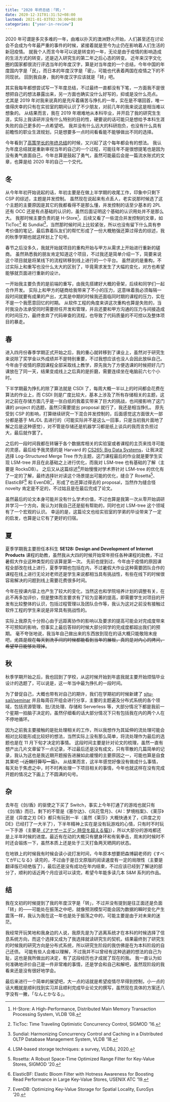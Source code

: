 ```yaml
---
title: "2020 年终总结：「转」"
date: 2020-12-31T01:31:52+08:00
lastmod: 2021-01-03T02:36:00+08:00
categories: ["year-in-review"]
---
```


2020 年可谓是多灾多难的一年，由难以扑灭的澳洲野火开始，人们甚至还在讨论会不会成为今年最严重的事件的时候，紧接着就是至今为止仍在影响着人们生活的新冠疫情。
就我个人而言今年可以说是转变的一年，无论是由于疫情的影响造成的生活方式的转变，还是迈入研究生的第二年之后心态的转变。
近年来汉字文化圈的国家都很流行评选当年的年度汉字，算是对当年度的一个总结，今年中国的年度国内字是「民」，而日本的年度汉字是「密」，可能也代表着两国在疫情之下的不同现状。
回到我自身，我的年度汉字应该就是「转」吧。

其实我每年都想尝试写一下年度总结，不过最终一直都没有下笔，一方面我不是很想把自己的想法暴露出来，另一方面也确实没什么好写的，抑或是没什么亮点。
尤其是 2019 年对我来说真的是充斥着痛苦与挣扎的一年，实在是不堪回首，唯一值得庆幸的只有在实验室的期间认识了不少朋友，对前几年的我来说这是相当难以想象的。
从结果而言，我在 2019 年艰难地从本科毕业，并开启了我的研究生生涯，实际上我读研并没有什么特别的目的性，硬要说的话可能只是想给予本科生涯失败的自己更多的一点希望吧。
我并没有什么远大的科研抱负，也没有什么具有前瞻性的职业生涯规划，只是想要多一点时间看看能不能够做出不同的选择。

今年看到了[高策学长的年终总结](https://gaocegege.com/Blog/newyear2020)的时候，又兴起了这个每年都会有的想法。
我认为年度总结就是重新审视当年的自己的一个过程，可能往年不是很想提笔也是因为没有勇气直面自己，今年总算是鼓起了勇气，虽然可能最后会是一篇流水账式的文章，也算是给 2020 年的自己一个交代。

## 冬

从今年年初开始说起的话，年初主要是在做上半学期的收尾工作，印象中只剩下 CSP 的综述，主题是并发控制。
虽然现在说起来有点丢人，老实说那时候选了这个主题的主要原因是其它的我都看得不是那么懂，并发控制的话至少基本的 2PL 还有 OCC 还是有点基础的认识的，虽然后面证明这个基础的认识用处并不是那么大。
我那时候主要负责的是 H-Store[^1]，后续又看了一些混合并发控制的文章，如 TicToc[^2] 和 Sundial[^3]，当然那时候时间上比较紧张，所以也没有留下什么具有参考价值的笔记，最后靠着队友们的帮忙形成了一份大概勉强还算过得去的综述，我的秋季学期也就这样划上了句号。

春节之后没多久，我就开始就项目的重构开始与甲方从需求上开始进行重新的磋商。
虽然熟悉我的朋友肯定知道这个项目，不过我还是简单介绍一下，简要来说这个项目就是将某线下的流程转移到线上进行的一个平台。
虽然说的是重构，不过实际上和重写也没什么太大的区别了，毕竟需求发生了大幅的变化，对方也希望能够就页面进行重新的设计。

一开始我主要负责的是前端的重写，由我先搭建好大概的骨架，后续和同学们一起合作开发。
实际上和甲方的磋商给我带来了不小的压力，这意味着我必须每隔一段时间就要有成果的产出，尤其是中期的时候我还面临同时期的课程的压力，实在不是一个我愿意回忆的时期。
从软件工程的角度来讲这次重构也算是失败的，当时我没办法承受同时需要担任开发和管理，并且还要和甲方沟通的压力与间接造成的时间压力，最终舍弃了代码审查的流程，也导致了代码质量的不可控以及整体项目的暴走。

## 春

进入四月份春季学期正式开始之后，我的重心就转移到了课业上，虽然对于研究生来说除了奖学金以外成绩并不是特别重要，不过我想应该也没人会因此放纵自己。
今年由于疫情的原因课程全部采取线上教学，原先我为了方便选课的时候把好几门课放在了同一天，结果变成线上之后真的是折磨，需要连续坐在电脑前六七个小时。

下半学期最为挣扎的除了算法就是 CSDI 了，每周大概一半以上的时间都会花费在算法的作业上，而 CSDI 则是广度比较大，基本上涉及了所有存储相关的主题，这对之前在存储方面几乎是一张白纸的我着实带来了巨大的挑战，也间接影响了这门课的 project 的选题，虽然只需要提出 proposal 就行了，我还是相当挣扎。
原先受到 CSP 的影响，打算继续研究一下混合并发控制的，后面感觉这方面很大一部分都是基于 ML/DL 去进行的（可能实际并不是这么一回事，只是当初我片面地了解之后是这种感觉），对不管是存储还是机器学习都是纸上谈兵的我而言负担过大，最后就作罢了。

之后的一段时间我都在转辗于各个数据库相关的实验室或者课程的主页来找寻可能的灵感，最后给予我灵感的是 Harvard 的 [CS265: Big Data Systems](http://daslab.seas.harvard.edu/classes/cs265)，让我决定选择 Log-Structured Merge Tree 作为主题，这门课程最后的作业就是要学生实现 LSM-tree 并且在此基础之上进行优化，而我对 LSM-tree 也有基础的了解（主要是 RocksDB）。
之后又从这篇综述[^4]开始慢慢对学术界针对 LSM-tree 的优化有了一定的了解，最终选择针对读这个场景提出可能的优化，缝合了 Rosetta[^5]、ElasticBF[^6] 和 EvenDB[^7]，形成了也还算过得去的 proposal，当然作为缝合怪 novelty 肯定是不足的，不过姑且是在最后完成了论文。

虽然最后的论文本身可能并没有什么学术价值，不过也算是我第一次从零开始调研并学习一个方向，我认为对我自己还是挺有帮助的，同时也对 LSM-tree 这个领域有了一个宏观的认识。
幸运的是，这篇论文也给实验室的学弟的毕设带来了一定的启发，也算是让它有了更好的归宿。

## 夏

夏季学期我主要担任本科生 **SE128: Design and Development of Internet Products** 课程的助教，虽然我从大四的时候开始常年担任各种课程的助教，不过暑假大作业这种类型的应该算是第一次。
先前也提到过，今年由于疫情的原因课程全部改在线上进行，夏季学期也包括在内，不过暑假大作业这种需要团队合作的课程在线上进行无论对老师还是学生来说都相当具有挑战性，有些在线下的时候很容易解决的问题到线上需要花费很多时间。

今年在授课内容上也产生了较大的变化，当然这也和学院培养计划的调整有关，在此不再多加评价，但是整体而言要求有了较为显著的提高，即需要学生对项目的开发有比较整体的认识，包括过程管理以及团队合作等，我认为这对之前没有接触过软件工程的学生来说是非常具有挑战性的。

实际上我原先十分担心由于远距离协作的影响以及要求的提高可能会对完成度带来不可预知的影响，但事实上最后答辩的时候大部分同学的完成度都超出我们的预期。
毫不夸张地说，我当年自己做出来的东西放到现在的话大概只能敬陪末座吧，~~尤其是现在每天到洗手间的时候都能看到当年的展板，真的是对内心的拷问，希望早日能够处理掉~~。

## 秋

秋季学期开始之后，我也回到了学校，从这时候开始到年底我就主要开始烦恼毕业设计的选题了，可以说是，这一年当中最为挣扎的一段时间。

为了督促自己，大概也带有对自己的期许，我们在学期初的时候新建了 [sjtu-sail/seminar](https://github.com/sjtu-sail/seminar) 并且每周召开组会进行分享，主要的主题遍及分布式系统的各个领域，包括资源管理、批/流处理、存储和 Serverless 等，大部分情况下都是我前一个星期一拍脑子决定的，虽然仔细看的话大部分情况下只有包括我在内的两个人在不停地循环。

因为之前我主要接触的是批处理相关的工作，所以我想作为其延伸的流处理可能会相对比较能形成比较好的想法，当然实际上没有那么简单，将流处理作为最后的选题也是在 11 月下旬才决定的事情。
这段时间主要是针对论文的梳理，虽然一直有想产出几片文章留下一点记录，不过最后还是没有成文，只有零散的几篇简单的记录，我认为这也是我近期开题报告进展如此缓慢的主要原因之一，可能也算是自食其果吧 ~~（近期打算写一篇）~~。
从结果而言，这半年感觉好像没有做成什么事情，每天处于焦虑之中，时不时再处理一下项目相关的事情，今年也就这样在没有完成开题的情况之下画上了不圆满的句号。

## 杂

去年在《剑/盾》的驱使之下买了 Switch，事实上今年打通了的游戏也就只有《剑/盾》而已，剩下的不管是《塞尔达》、《风花雪月》、《AI：梦境档案》、《莱莎》还是《异度之刃 DE》都只有玩到一半（虽然《莱莎》大概快通关了，《异度之刃 DE》已经打了一大半了），下半年精神上实在是没有玩游戏的心情，只有时不时玩一下手游（主要是[《アナザーエデン 時空を超える猫》](https://another-eden.jp/)），所以大部分的游戏都还是上半年时候的进度。最近有在动的大概只有健身环和有氧拳击，周末的时候时不时还会锻炼一下，虽然本质上还是处于三天打鱼两天晒网的状态。

在地铁上的时候我有时候会读小说打发时间，今年原本想要把森博嗣老师的《すべてがFになる》读完的，不过由于是日文原版的阅读速度有一定的局限性（主要是翻译版已经绝版了），最后还是没有成功在年内结束，不过应该已经到了解谜的部分了，顺利的话近两个月应该可以读完，希望今年能多读几本 S&M 系列的作品。

## 结

我在文初的时候提到了我的年度汉字是「转」，不过并没有提到是往正面还是负面「转」的——可能处在振荡之中吧，就像预测模型可能会因为数据的瞬时变化产生震荡一样，我认为我在这一年也是处于振荡之中的，可能主要是由于对未来的迷茫。

我经常开玩笑地和我身边的人说，我原先是为了逃离系统才在本科的时候选择了信息系统方向，而这个选择又成为了我选择就读研究生的契机，结果最终到了研究生的时候我的研究方向是分布式系统，所以研究生阶段的我仿佛是在为本科阶段的自己还债。
可能有些人会难以理解，不过我并不以曾经有这种逃避的想法的自己为耻，这也是我所做出的决定，有了这段经历也才成就了现在的我。
我一直认为如何准确地评价自己是一件非常难的事情，还是学会和自己和解吧，虽然现阶段的我看来还是没有很好地学会。

最后来进行一个简单的展望吧，大一点的话就是希望疫情尽早得到控制，小一点的话大概就是顺利找到实习并且顺利完成毕业论文的撰写，虽然现在具体的方案还八字没有一撇，「なんとかなる」。

[^1]: H-Store: A High-Performance, Distributed Main Memory Transaction Processing System, VLDB ’08.
[^2]: TicToc: Time Traveling Optimistic Concurrency Control, SIGMOD ’16.
[^3]: Sundial: Harmonizing Concurrency Control and Caching in a Distributed OLTP Database Management System, VLDB ’18.
[^4]: LSM-based storage techniques: a survey, VLDBJ, 2020.
[^5]: Rosetta: A Robust Space-Time Optimized Range Filter for Key-Value Stores, SIGMOD ’20.
[^6]: ElasticBF: Elastic Bloom Filter with Hotness Awareness for Boosting Read Performance in Large Key-Value Stores, USENIX ATC ’19.
[^7]: EvenDB: Optimizing Key-Value Storage for Spatial Locality, EuroSys ’20.
